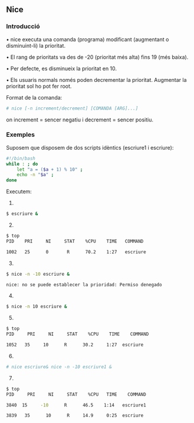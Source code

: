 ## Nice

### Introducció

• nice executa una comanda (programa) modificant (augmentant o disminuint-li) la prioritat.

• El rang de prioritats va des de -20 (prioritat més alta) fins 19 (més baixa). 

• Per defecte, es disminueix la prioritat en 10.

• Els usuaris normals només poden decrementar la prioritat. Augmentar la prioritat sol ho pot fer root.


Format de la comanda:

```bash
# nice [-n increment/decrement] [COMANDA [ARG]...] 
```

on increment = sencer negatiu i decrement = sencer positiu.

### Exemples

Suposem que disposem de dos scripts idèntics (escriure1 i escriure):

```bash
#!/bin/bash 
while : ; do 
	let "a = ($a + 1) % 10" ; 
	echo -n "$a" ; 
done 
```
Executem:

1.
```bash
$ escriure &
```

2.
```bash
$ top 
PID    PRI     NI     STAT    %CPU    TIME   COMMAND 

1002   25      0       R      70.2    1:27   escriure 
```

3.
```bash
$ nice -n -10 escriure & 

nice: no se puede establecer la prioridad: Permiso denegado
```


4.
```bash
$ nice -n 10 escriure & 
```

5.
```bash
$ top 
PID     PRI     NI     STAT    %CPU    TIME    COMMAND 

1052   35     10      R      30.2     1:27  escriure
```

6.
```bash
# nice escriure& nice -n -10 escriure1 &
```

7.
```bash
$ top 
PID     PRI     NI     STAT    %CPU   TIME    COMMAND 

3840  15     -10      R      46.5    1:14   escriure1

3839   35      10      R     14.9     0:25  escriure 
```